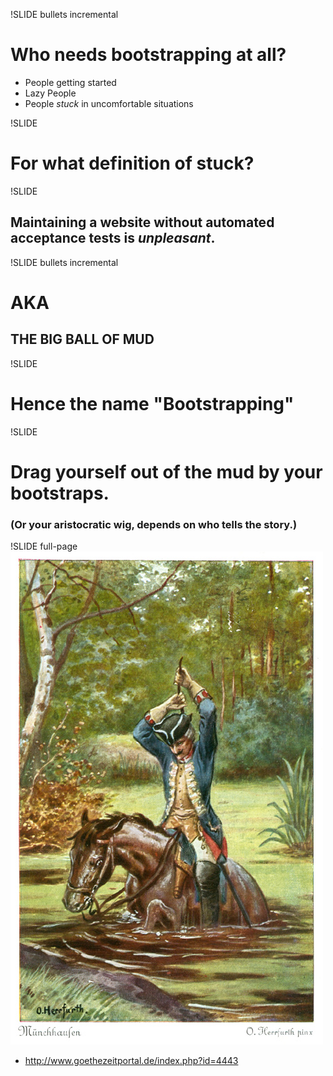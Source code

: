 !SLIDE bullets incremental
# Who needs bootstrapping at all? #

* People getting started
* Lazy People
* People _stuck_ in uncomfortable situations

!SLIDE
# For what definition of stuck?

!SLIDE
## Maintaining a website without automated acceptance tests is _unpleasant_.

!SLIDE bullets incremental 

# AKA
## THE BIG BALL OF MUD

!SLIDE

# Hence the name "Bootstrapping"

!SLIDE

# Drag yourself out of the mud by your bootstraps.
### (Or your aristocratic wig, depends on who tells the story.)

!SLIDE full-page
![Muenchhausen drags himself out of the mud](bootstrapping.jpg)

* http://www.goethezeitportal.de/index.php?id=4443
